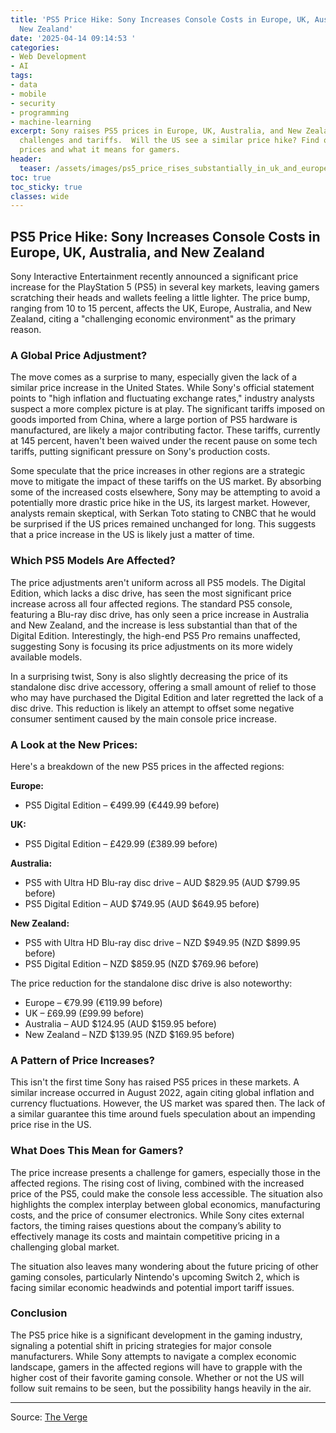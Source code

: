 ```yaml
---
title: 'PS5 Price Hike: Sony Increases Console Costs in Europe, UK, Australia, and
  New Zealand'
date: '2025-04-14 09:14:53 '
categories:
- Web Development
- AI
tags:
- data
- mobile
- security
- programming
- machine-learning
excerpt: Sony raises PS5 prices in Europe, UK, Australia, and New Zealand due to economic
  challenges and tariffs.  Will the US see a similar price hike? Find out the new
  prices and what it means for gamers.
header:
  teaser: /assets/images/ps5_price_rises_substantially_in_uk_and_europe_20250414091453.jpg
toc: true
toc_sticky: true
classes: wide
---
```


## PS5 Price Hike: Sony Increases Console Costs in Europe, UK, Australia, and New Zealand

Sony Interactive Entertainment recently announced a significant price increase for the PlayStation 5 (PS5) in several key markets, leaving gamers scratching their heads and wallets feeling a little lighter.  The price bump, ranging from 10 to 15 percent, affects the UK, Europe, Australia, and New Zealand, citing a "challenging economic environment" as the primary reason.

###  A Global Price Adjustment?

The move comes as a surprise to many, especially given the lack of a similar price increase in the United States.  While Sony's official statement points to "high inflation and fluctuating exchange rates," industry analysts suspect a more complex picture is at play.  The significant tariffs imposed on goods imported from China, where a large portion of PS5 hardware is manufactured, are likely a major contributing factor.  These tariffs, currently at 145 percent, haven't been waived under the recent pause on some tech tariffs, putting significant pressure on Sony's production costs.

Some speculate that the price increases in other regions are a strategic move to mitigate the impact of these tariffs on the US market.  By absorbing some of the increased costs elsewhere, Sony may be attempting to avoid a potentially more drastic price hike in the US, its largest market.  However, analysts remain skeptical, with Serkan Toto stating to CNBC that he would be surprised if the US prices remained unchanged for long.  This suggests that a price increase in the US is likely just a matter of time.

### Which PS5 Models Are Affected?

The price adjustments aren't uniform across all PS5 models. The Digital Edition, which lacks a disc drive, has seen the most significant price increase across all four affected regions.  The standard PS5 console, featuring a Blu-ray disc drive, has only seen a price increase in Australia and New Zealand, and the increase is less substantial than that of the Digital Edition. Interestingly, the high-end PS5 Pro remains unaffected, suggesting Sony is focusing its price adjustments on its more widely available models.

In a surprising twist, Sony is also slightly decreasing the price of its standalone disc drive accessory, offering a small amount of relief to those who may have purchased the Digital Edition and later regretted the lack of a disc drive. This reduction is likely an attempt to offset some negative consumer sentiment caused by the main console price increase.

###  A Look at the New Prices:

Here's a breakdown of the new PS5 prices in the affected regions:

**Europe:**

*   PS5 Digital Edition – €499.99 (€449.99 before)

**UK:**

*   PS5 Digital Edition – £429.99 (£389.99 before)

**Australia:**

*   PS5 with Ultra HD Blu-ray disc drive – AUD $829.95 (AUD $799.95 before)
*   PS5 Digital Edition – AUD $749.95 (AUD $649.95 before)

**New Zealand:**

*   PS5 with Ultra HD Blu-ray disc drive – NZD $949.95 (NZD $899.95 before)
*   PS5 Digital Edition – NZD $859.95 (NZD $769.96 before)

The price reduction for the standalone disc drive is also noteworthy:

* Europe – €79.99 (€119.99 before)
* UK – £69.99 (£99.99 before)
* Australia – AUD $124.95 (AUD $159.95 before)
* New Zealand – NZD $139.95 (NZD $169.95 before)

###  A Pattern of Price Increases?

This isn't the first time Sony has raised PS5 prices in these markets. A similar increase occurred in August 2022, again citing global inflation and currency fluctuations.  However, the US market was spared then.  The lack of a similar guarantee this time around fuels speculation about an impending price rise in the US.

###  What Does This Mean for Gamers?

The price increase presents a challenge for gamers, especially those in the affected regions.  The rising cost of living, combined with the increased price of the PS5, could make the console less accessible.  The situation also highlights the complex interplay between global economics, manufacturing costs, and the price of consumer electronics.  While Sony cites external factors, the timing raises questions about the company’s ability to effectively manage its costs and maintain competitive pricing in a challenging global market.

The situation also leaves many wondering about the future pricing of other gaming consoles, particularly Nintendo's upcoming Switch 2, which is facing similar economic headwinds and potential import tariff issues.

###  Conclusion

The PS5 price hike is a significant development in the gaming industry, signaling a potential shift in pricing strategies for major console manufacturers.  While Sony attempts to navigate a complex economic landscape, gamers in the affected regions will have to grapple with the higher cost of their favorite gaming console.  Whether or not the US will follow suit remains to be seen, but the possibility hangs heavily in the air.


---

Source: [The Verge](https://www.theverge.com/news/647869/sony-ps5-price-rise-uk-europe-australia-new-zealand)